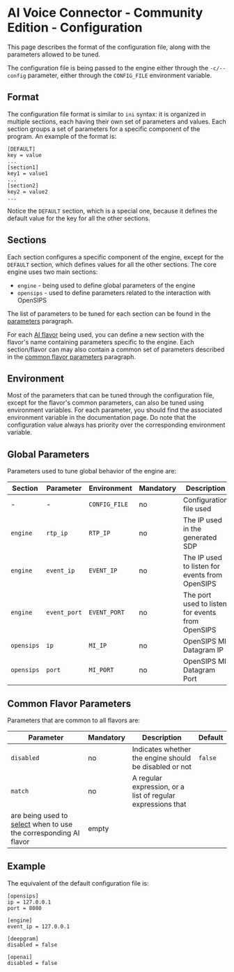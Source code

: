 # AI Voice Connector - Community Edition - Configuration

This page describes the format of the configuration file, along with the
parameters allowed to be tuned.

The configuration file is being passed to the engine either through the
`-c/--config` parameter, either through the `CONFIG_FILE` environment
variable.

## Format

The configuration file format is similar to `ini` syntax: it is organized in
multiple sections, each having their own set of parameters and values. Each
section groups a set of parameters for a specific component of the program.
An example of the format is:

```
[DEFAULT]
key = value
...
[section1]
key1 = value1
...
[section2]
key2 = value2
...
```

Notice the `DEFAULT` section, which is a special one, because it defines the
default value for the key for all the other sections.

## Sections

Each section configures a specific component of the engine, except for the
`DEFAULT` section, which defines values for all the other sections. The core
engine uses two main sections:

 * `engine` - being used to define global parameters of the engine
 * `opensips` - used to define parameters related to the interaction with OpenSIPS

The list of parameters to be tuned for each section can be found in the
[parameters](#global-parameters) paragraph.

For each [AI flavor](docs/ai-flavors.md) being used, you can define a new
section with the flavor's name containing parameters specific to the engine.
Each section/flavor can may also contain a common set of parameters described
in the [common flavor parameters](#common-flavor-parameters) paragraph.

## Environment

Most of the parameters that can be tuned through the configuration file,
except for the flavor's common parameters, can also be tuned using environment
variables. For each parameter, you should find the associated environment
variable in the documentation page. Do note that the configuration value
always has priority over the corresponding environment variable.

## Global Parameters

Parameters used to tune global behavior of the engine are:

| Section  | Parameter    | Environment | Mandatory | Description | Default |
|----------|--------------|-------------|-----------|-------------|---------|
| - | - | `CONFIG_FILE` | no | Configuration file used | not used |
| `engine` | `rtp_ip`     | `RTP_IP`    | no | The IP used in the generated SDP | hostname's IP, or `127.0.0.1` |
| `engine` | `event_ip`   | `EVENT_IP`  | no | The IP used to listen for events from OpenSIPS | `127.0.0.1` |
| `engine` | `event_port` | `EVENT_PORT`| no | The port used to listen for events from OpenSIPS | random |
| `opensips` | `ip`   | `MI_IP`  | no | OpenSIPS MI Datagram IP   | `127.0.0.1` |
| `opensips` | `port` | `MI_PORT`| no | OpenSIPS MI Datagram Port | `8080` |

## Common Flavor Parameters

Parameters that are common to all flavors are:

| Parameter  | Mandatory | Description | Default |
|------------|-----------|-------------|---------|
| `disabled` | no | Indicates whether the engine should be disabled or not | `false` |
| `match` | no | A regular expression, or a list of regular expressions that
are being used to [select](ai-flavors.md#flavor-selection) when to use the corresponding AI flavor | empty |

## Example

The equivalent of the default configuration file is:
```
[opensips]
ip = 127.0.0.1
port = 8080

[engine]
event_ip = 127.0.0.1

[deepgram]
disabled = false

[openai]
disabled = false
```
